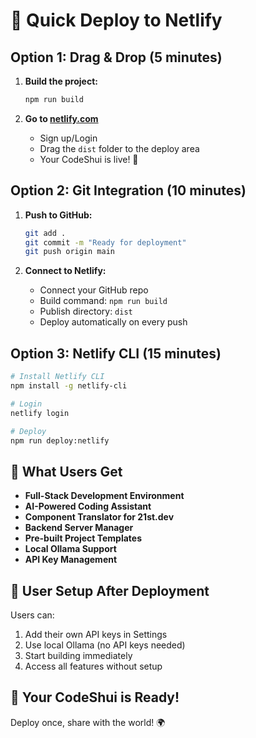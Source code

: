 # 🚀 Quick Deploy to Netlify

## **Option 1: Drag & Drop (5 minutes)**

1. **Build the project:**
   ```bash
   npm run build
   ```

2. **Go to [netlify.com](https://netlify.com)**
   - Sign up/Login
   - Drag the `dist` folder to the deploy area
   - Your CodeShui is live! 🎉

## **Option 2: Git Integration (10 minutes)**

1. **Push to GitHub:**
   ```bash
   git add .
   git commit -m "Ready for deployment"
   git push origin main
   ```

2. **Connect to Netlify:**
   - Connect your GitHub repo
   - Build command: `npm run build`
   - Publish directory: `dist`
   - Deploy automatically on every push

## **Option 3: Netlify CLI (15 minutes)**

```bash
# Install Netlify CLI
npm install -g netlify-cli

# Login
netlify login

# Deploy
npm run deploy:netlify
```

## 🌟 **What Users Get**

- **Full-Stack Development Environment**
- **AI-Powered Coding Assistant**
- **Component Translator for 21st.dev**
- **Backend Server Manager**
- **Pre-built Project Templates**
- **Local Ollama Support**
- **API Key Management**

## 🔑 **User Setup After Deployment**

Users can:
1. Add their own API keys in Settings
2. Use local Ollama (no API keys needed)
3. Start building immediately
4. Access all features without setup

## 🎯 **Your CodeShui is Ready!**

Deploy once, share with the world! 🌍
